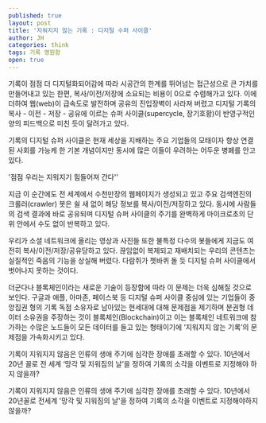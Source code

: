 ```yaml
---
published: true
layout: post
title: '지워지지 않는 기록 : 디지털 수퍼 사이클'
author: JH
categories: think
tags: 기록 영원함
open: true
---
```


기록이 점점 더 디지털화되어감에 따라 시공간의 한계를 뛰어넘는 접근성으로 큰 가치를 만들어내고 있는 한편, 복사/이전/저장에 소요되는 비용이 0으로 수렴해가고 있다. 이에 더하여 웹(web)이 급속도로 발전하며 공유의 진입장벽이 사라져 버렸고 디지털 기록의 복사 - 이전 - 저장 - 공유에 이르는 슈퍼 사이클(supercycle, 장기호황)이 반영구적인 양의 피드백으로 미친 듯이 달려가고 있다.

기록의 디지털 슈퍼 사이클은 현재 세상을 지배하는 주요 기업들의 모태이자 항상 연결된 사회를 가능케 한 기본 개념이지만 동시에 많은 이들이 우려하는 어두운 병폐를 안고 있다.

'점점 우리는 지워지기 힘들어져 간다''

지금 이 순간에도 전 세계에서 수천만장의 웹페이지가 생성되고 있고 주요 검색엔진의 크롤러(crawler) 봇은 쉴 새 없이 해당 정보를 복사/이전/저장하고 있다. 동시에 사람들의 검색 결과에 바로 공유되며 디지털 슈퍼 사이클의 주기를 완벽하게 마이크로초의 단위 안에서 수도 없이 반복하고 있다.


우리가 소셜 네트워크에 올리는 영상과 사진들 또한 불특정 다수의 봇들에게 지금도 여전히 복사/이전/저장/공유당하고 있다. 끊임없이 복제되고 재배치되는 우리의 콘텐츠는 실질적인 죽음의 기능을 상실해 버렸다. 다람쥐가 쳇바퀴 돌 듯 디지털 슈퍼 사이클에서 벗어나지 못하는 것이다.


더군다나 블록체인이라는 새로운 기술이 등장함에 따라 이 문제는 더욱 심해질 것으로 보인다. 구글과 애플, 아마존, 페이스북 등 디지털 슈퍼 사이클 중심에 있는 기업들이 중앙집권 형의 기록 독점 소유자로 남아있는 현세대에 대해 문제점을 제기하며 분권형 데이터 소유권을 주장하는 것이 블록체인(Blockchain)이고 이는 블록체인 네트워크에 참가하는 수많은 노드들이 모든 데이터를 들고 있는 형태이기에 ‘지워지지 않는 기록’의 문제점을 가속화시키고 있다.


기록이 지워지지 않음은 인류의 생애 주기에 심각한 장애를 초래할 수 있다. 10년에서 20년 꼴로 전 세계 ‘망각 및 지워짐의 날’을 정하여 기록의 소각을 이벤트로 지정해야 하지 않을까?

기록이 지워지지 않음은 인류의 생애 주기에 심각한 장애를 초래할 수 있다. 10년에서 20년꼴로 전세계 '망각 및 지워짐의 날'을 정하여 기록의 소각을 이벤트로 지정해야하지 않을까?
